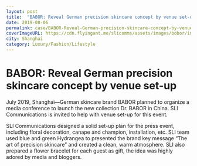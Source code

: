 ```yaml
---
layout: post
title:  "BABOR: Reveal German precision skincare concept by venue set-up"
date: 2019-08-06
permalink: case/BABOR-Reveal-German-precision-skincare-concept-by-venue-set-up
coverImageURL: https://cdn.flyingant.me/slicomms/assets/images/bobor/image-1.jpg
city: Shanghai
category: Luxury/Fashion/Lifestyle
---
```

<h1>BABOR: Reveal German precision skincare concept by venue set-up</h1>
<div class='carousel'>
  <div class='item'><div style="background: url('https://cdn.flyingant.me/slicomms/assets/images/bobor/image-1.jpg');background-size: contain;background-repeat: no-repeat;background-position: center;"></div></div>
  <div class='item'><div style="background: url('https://cdn.flyingant.me/slicomms/assets/images/bobor/image-2.jpg');background-size: contain;background-repeat: no-repeat;background-position: center;"></div></div>
  <div class='item'><div style="background: url('https://cdn.flyingant.me/slicomms/assets/images/bobor/image-3.jpg');background-size: contain;background-repeat: no-repeat;background-position: center;"></div></div>
  <div class='item'><div style="background: url('https://cdn.flyingant.me/slicomms/assets/images/bobor/image-4.jpg');background-size: contain;background-repeat: no-repeat;background-position: center;"></div></div>
  <div class='item'><div style="background: url('https://cdn.flyingant.me/slicomms/assets/images/bobor/image-5.jpg');background-size: contain;background-repeat: no-repeat;background-position: center;"></div></div>
  <div class='item'><div style="background: url('https://cdn.flyingant.me/slicomms/assets/images/bobor/image-6.jpg');background-size: contain;background-repeat: no-repeat;background-position: center;"></div></div>
  <div class='item'><div style="background: url('https://cdn.flyingant.me/slicomms/assets/images/bobor/image-7.jpg');background-size: contain;background-repeat: no-repeat;background-position: center;"></div></div>
  <div class='item'><div style="background: url('https://cdn.flyingant.me/slicomms/assets/images/bobor/image-8.jpg');background-size: contain;background-repeat: no-repeat;background-position: center;"></div></div>
  <div class='item'><div style="background: url('https://cdn.flyingant.me/slicomms/assets/images/bobor/image-9.jpg');background-size: contain;background-repeat: no-repeat;background-position: center;"></div></div>
  <div class='item'><div style="background: url('https://cdn.flyingant.me/slicomms/assets/images/bobor/image-10.jpg');background-size: contain;background-repeat: no-repeat;background-position: center;"></div></div>
</div>
<p>
July 2019, Shanghai—German skincare brand BABOR planned to organize a media conference to launch the new collection Dr. BABOR in China. SLI Communications is invited to help with venue set-up for this event. 
</p>
<p>
SLI Communications designed a solid set-up plan for the press event, including floral decoration, canape and champion, installation, etc. SLI team used blue and green Hydrangea to presented the brand key message “The art of precision skincare” and created a clean, warm atmosphere. SLI also prepared a flower bracelet for each guest as gift, the idea was highly adored by media and bloggers.
</p>
